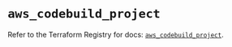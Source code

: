 # `aws_codebuild_project`

Refer to the Terraform Registry for docs: [`aws_codebuild_project`](https://registry.terraform.io/providers/hashicorp/aws/5.59.0/docs/resources/codebuild_project).
